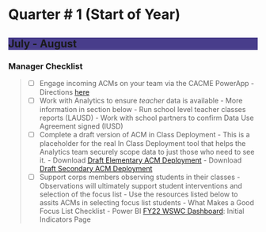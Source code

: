 # Quarter # 1 (Start of Year)

<body>
<h2 style="background-color:darkslateblue;">July - August
</h2>

### Manager Checklist

>- [ ] Engage incoming ACMs on your team via the CACME PowerApp
>       - Directions [here](cacme.md)
>- [ ] Work with Analytics to ensure *teacher* data is available
>       - More information in section below
>       - Run school level teacher classes reports (LAUSD)
>       - Work with school partners to confirm Data Use Agreement signed (IUSD) 
>- [ ] Complete a draft version of ACM in Class Deployment
>       - This is a placeholder for the real In Class Deployment tool that helps the Analytics team securely scope data to just those who need to see it.
>            - Download [Draft Elementary ACM Deployment](https://bit.ly/3vyxqcv) 
>            - Download [Draft Secondary ACM Deployment](https://bit.ly/3vyxqcv)
>- [ ] Support corps members observing students in their classes
>       - Observations will ultimately support student interventions and selection of the focus list
>       - Use the resources listed below to assits ACMs in selecting focus list students
>             - What Makes a Good Focus List Checklist
>             - Power BI [FY22 WSWC Dashboard](https://bit.ly/3i2TCaW): Initial Indicators Page